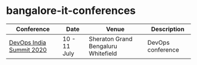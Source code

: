 # bangalore-it-conferences

| Conference | Date | Venue | Description |
|------------|------|-------|-------------|
| [DevOps India Summit 2020](https://devopsindiasummit.com/) | 10 - 11 July | Sheraton Grand Bengaluru Whitefield | DevOps conference  |
